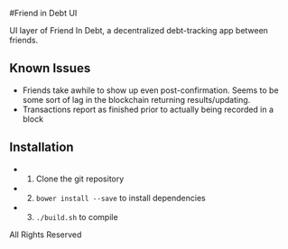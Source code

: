 #Friend in Debt UI

UI layer of Friend In Debt, a decentralized debt-tracking app between friends. 

## Known Issues
* Friends take awhile to show up even post-confirmation. Seems to be some sort of lag in the blockchain returning results/updating.
* Transactions report as finished prior to actually being recorded in a block

## Installation
- 1. Clone the git repository
- 2. `bower install --save` to install dependencies
- 3. `./build.sh` to compile

All Rights Reserved
